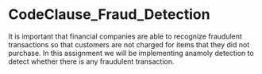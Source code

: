 # CodeClause_Fraud_Detection
It is important that financial companies are able to recognize fraudulent transactions so that customers are not charged for items that they did not purchase. In this assignment we will be implementing anamoly detection to detect whether there is any fraudulent transaction.

